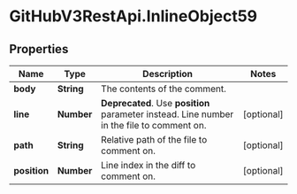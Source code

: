 # GitHubV3RestApi.InlineObject59

## Properties

Name | Type | Description | Notes
------------ | ------------- | ------------- | -------------
**body** | **String** | The contents of the comment. | 
**line** | **Number** | **Deprecated**. Use **position** parameter instead. Line number in the file to comment on. | [optional] 
**path** | **String** | Relative path of the file to comment on. | [optional] 
**position** | **Number** | Line index in the diff to comment on. | [optional] 


